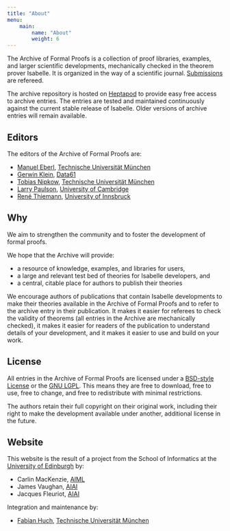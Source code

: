 ```yaml
---
title: "About"
menu: 
    main:
        name: "About"
        weight: 6
---
```


The Archive of Formal Proofs is a collection of proof libraries, examples, and larger scientific developments,
mechanically checked in the theorem prover Isabelle.
It is organized in the way of a scientific journal.
[Submissions](/submission) are refereed.

The archive repository is hosted on [Heptapod](https://foss.heptapod.net/isa-afp/) to provide easy free access to archive entries.
The entries are tested and maintained continuously against the current stable release of Isabelle.
Older versions of archive entries will remain available.

## Editors

The editors of the Archive of Formal Proofs are:

*   [Manuel Eberl](https://www.in.tum.de/~eberlm/), [Technische Universität München](https://www.tum.de/)
*   [Gerwin Klein](https://www.cse.unsw.edu.au/~kleing/), [Data61](https://www.data61.csiro.au)
*   [Tobias Nipkow](https://www.in.tum.de/~nipkow/), [Technische Universität München](https://www.tum.de/)
*   [Larry Paulson](https://www.cl.cam.ac.uk/users/lcp/), [University of Cambridge](https://www.cam.ac.uk/)
*   [René Thiemann](http://cl-informatik.uibk.ac.at/users/thiemann/), [University of Innsbruck](https://www.uibk.ac.at/)

## Why

We aim to strengthen the community and to foster the development of formal proofs.

We hope that the Archive will provide:

*   a resource of knowledge, examples, and libraries for users,
*   a large and relevant test bed of theories for Isabelle developers, and
*   a central, citable place for authors to publish their theories

We encourage authors of publications that contain Isabelle developments to make their theories available in the Archive of Formal Proofs and to refer to the archive entry in their publication. It makes it easier for referees to check the validity of theorems (all entries in the Archive are mechanically checked), it makes it easier for readers of the publication to understand details of your development, and it makes it easier to use and build on your work.

## License

All entries in the Archive of Formal Proofs are licensed under a [BSD-style License](LICENSE) or the [GNU LGPL](https://www.gnu.org/copyleft/lesser.html). This means they are free to download, free to use, free to change, and free to redistribute with minimal restrictions.

The authors retain their full copyright on their original work, including their right to make the development available under another, additional license in the future.

## Website

This website is the result of a project from the School of Informatics at the [University of Edinburgh](https://www.ed.ac.uk) by:
 * Carlin MacKenzie, [AIML](https://aiml.inf.ed.ac.uk)
 * James Vaughan, [AIAI](https://web.inf.ed.ac.uk/aiai/)
 * Jacques Fleuriot, [AIAI](https://web.inf.ed.ac.uk/aiai/)

Integration and maintenance by:
 * [Fabian Huch](https://www21.in.tum.de/team/huch), [Technische Universität München](https://www.tum.de/)
